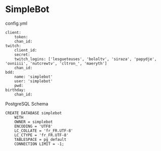 # SimpleBot

config.yml

    client:
        token: 
        chan_id: 
    twitch:
        client_id: 
        secret: 
        twitch_logins: ['lesgueteuses', 'bololtv', 'siraza', 'papydje', 'ovniiii', 'nutcrewtv', 'cltron_', 'maeryth']
        chan_id: 
    bdd:
        name: 'simplebot'
        user: 'simplebot'
        pwd: 
    birthday:
        chan_id: 

PostgreSQL Schema

    CREATE DATABASE simplebot
        WITH 
        OWNER = simplebot
        ENCODING = 'UTF8'
        LC_COLLATE = 'fr_FR.UTF-8'
        LC_CTYPE = 'fr_FR.UTF-8'
        TABLESPACE = pg_default
        CONNECTION LIMIT = -1;
